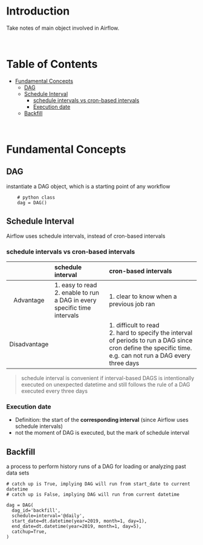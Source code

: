<!-- omit in toc -->
# Introduction
Take notes of main object involved in Airflow.

<br />

<!-- omit in toc -->
# Table of Contents
- [Fundamental Concepts](#fundamental-concepts)
  - [DAG](#dag)
  - [Schedule Interval](#schedule-interval)
    - [schedule intervals vs cron-based intervals](#schedule-intervals-vs-cron-based-intervals)
    - [Execution date](#execution-date)
  - [Backfill](#backfill)
  
<br />

# Fundamental Concepts
## DAG
instantiate a DAG object, which is a starting point of any workflow 
        
        # python class
        dag = DAG()


## Schedule Interval
Airflow uses schedule intervals, instead of cron-based intervals
### schedule intervals vs cron-based intervals
||schedule interval|cron-based intervals|
|:---:|:---|:---|
|Advantage|1. easy to read <br /> 2. enable to run a DAG in every specific time intervals|1. clear to know when a previous job ran|
|Disadvantage||1. difficult to read <br /> 2. hard to specify the interval of periods to run a DAG since cron define the specific time. e.g. can not run a DAG every three days|

> schedule interval is convenient if interval-based DAGS is intentionally executed on unexpected datetime and still follows the rule of a DAG executed every three days


### Execution date
* Definition: the start of the **corresponding interval** (since Airflow uses schedule intervals)
* not the moment of DAG is executed, but the mark of schedule interval


## Backfill
a process to perform history runs of a DAG for loading or analyzing past data sets

    # catch up is True, implying DAG will run from start_date to current datetime
    # catch up is False, implying DAG will run from current datetime

    dag = DAG(
      dag_id='backfill',
      schedule=interval='@daily',
      start_date=dt.datetime(year=2019, month=1, day=1),
      end_date=dt.datetime(year=2019, month=1, day=5),
      catchup=True,
    )